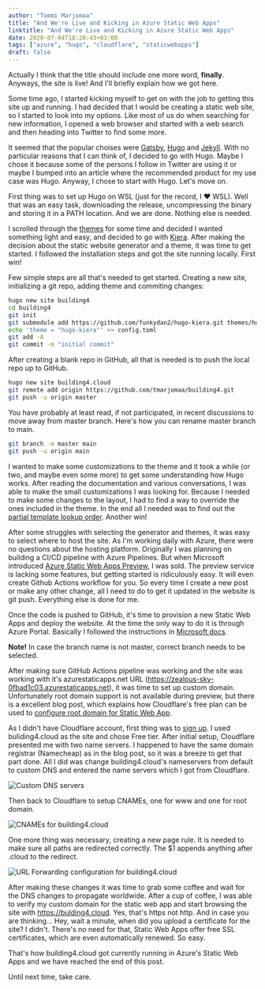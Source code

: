 ```yaml
---
author: "Tommi Marjomaa"
title: "And We're Live and Kicking in Azure Static Web Apps"
linktitle: "And We're Live and Kicking in Azure Static Web Apps"
date: 2020-07-04T18:20:43+03:00
tags: ["azure", "hugo", "cloudflare", "staticwebapps"]
draft: false
---
```

Actually I think that the title should include one more word, **finally**. Anyways, the site is live! And I'll briefly explain how we got here.

Some time ago, I started kicking myself to get on with the job to getting this site up and running. I had decided that I would be creating a static web site, so I started to look into my options. Like most of us do when searching for new information, I opened a web browser and started with a web search and then heading into Twitter to find some more.

It seemed that the popular choises were [Gatsby](https://www.gatsbyjs.org/), [Hugo](https://gohugo.io) and [Jekyll](https://jekyllrb.com/). With no particular reasons that I can think of, I decided to go with Hugo. Maybe I chose it because some of the persons I follow in Twitter are using it or maybe I bumped into an article where the recommended product for my use case was Hugo. Anyway, I chose to start with Hugo. Let's move on.

First thing was to set up Hugo on WSL (just for the record, I :heart: WSL). Well that was an easy task, downloading the release, uncompressing the binary and storing it in a PATH location. And we are done. Nothing else is needed. 

I scrolled through the [themes](https://themes.gohugo.io) for some time and decided I wanted something light and easy, and decided to go with [Kiera](https://github.com/funkydan2/hugo-kiera). After making the decision about the static website generator and a theme, it was time to get started. I followed the installation steps and got the site running locally. First win!

Few simple steps are all that's needed to get started. Creating a new site, initializing a git repo, adding theme and commiting changes:  

```bash
hugo new site building4
cd building4
git init
git submodule add https://github.com/funkydan2/hugo-kiera.git themes/hugo-kiera
echo 'theme = "hugo-kiera"' >> config.toml
git add -A
git commit -m "initial commit"
```  

After creating a blank repo in GitHub, all that is needed is to push the local repo up to GitHub.

```bash
hugo new site building4.cloud
git remote add origin https://github.com/tmarjomaa/building4.git
git push -u origin master
```  

You have probably at least read, if not participated, in recent discussions to move away from master branch. Here's how you can rename master branch to main.

```bash
git branch -m master main
git push -u origin main
```

I wanted to make some customizations to the theme and it took a while (or two, and maybe even some more) to get some understanding how Hugo works. After reading the documentation and various conversations, I was able to make the small customizations I was looking for. Because I needed to make some changes to the layout, I had to find a way to override the ones included in the theme. In the end all I needed was to find out the [partial template lookup order](https://gohugo.io/templates/partials/#partial-template-lookup-order). Another win!

After some struggles with selecting the generator and themes, it was easy to select where to host the site. As I'm working daily with Azure, there were no questions about the hosting platform. Originally I was planning on building a CI/CD pipeline with Azure Pipelines. But when Microsoft introduced [Azure Static Web Apps Preview](https://docs.microsoft.com/en-us/azure/static-web-apps/overview), I was sold. The preview service is lacking some features, but getting started is ridiculously easy. It will even create Github Actions workflow for you. So every time I create a new post or make any other change, all I need to do to get it updated in the website is git push. Everything else is done for me.

Once the code is pushed to GitHub, it's time to provision a new Static Web Apps and deploy the website. At the time the only way to do it is through Azure Portal. Basically I followed the instructions in [Microsoft docs](https://docs.microsoft.com/en-us/azure/static-web-apps/publish-hugo#deploy-your-web-app). 

**Note!** In case the branch name is not master, correct branch needs to be selected.

After making sure GitHub Actions pipeline was working and the site was working with it's azurestaticapps.net URL (https://zealous-sky-0fbad1c03.azurestaticapps.net), it was time to set up custom domain. Unfortunately root domain support is not available during preview, but there is a excellent blog post, which explains how Cloudflare's free plan can be used to [configure root domain for Static Web App](https://burkeholland.github.io/posts/static-app-root-domain/).

As I didn't have Cloudflare account, first thing was to [sign up](https://dash.cloudflare.com/sign-up). I used buliding4.cloud as the site and chose Free tier. After initial setup, Cloudflare presented me with two name servers. I happened to have the same domain registrar (Namecheap) as in the blog post, so it was a breeze to get that part done. All I did was change building4.cloud's nameservers from default to custom DNS and entered the name servers which I got from Cloudflare.

![Custom DNS servers](/images/customdns.png)

Then back to Cloudflare to setup CNAMEs, one for www and one for root domain.

![CNAMEs for building4.cloud](/images/building4cnames.png)

One more thing was necessary, creating a new page rule. It is needed to make sure all paths are redirected correctly. The $1 appends anything after .cloud to the redirect.

![URL Forwarding configuration for building4.cloud](/images/building4pagerules.png)

After making these changes it was time to grab some coffee and wait for the DNS changes to propagate worldwide. After a cup of coffee, I was able to verify my custom domain for the static web app and start browsing the site with https://bulding4.cloud. Yes, that's https not http. And in case you are thinking... Hey, wait a minute, when did you upload a certificate for the site? I didn't. There's no need for that, Static Web Apps offer free SSL certificates, which are even automatically renewed. So easy.

That's how building4.cloud got currently running in Azure's Static Web Apps and we have reached the end of this post.

Until next time, take care.
